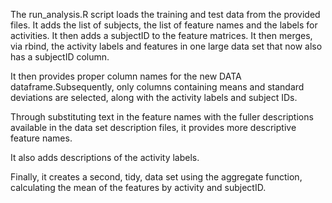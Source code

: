 The run_analysis.R script loads the training and test data from the provided files. It adds the list of subjects, the list of feature names and the labels for activities.   It then adds a subjectID to the feature matrices. It then merges, via rbind, the activity labels and features in one large data set that now also has a subjectID column.

It then provides proper column names for the new DATA dataframe.Subsequently, only columns containing means and standard deviations are selected, along with the activity labels and subject IDs. 

Through substituting text in the feature names with the fuller descriptions available in the data set description files, it provides more descriptive feature names.

It also adds descriptions of the activity labels.

Finally, it creates a second, tidy, data set using the aggregate function, calculating the mean of the features by activity and subjectID.
